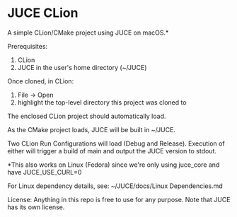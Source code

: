 # JUCE CLion

A simple CLion/CMake project using JUCE on macOS.*

Prerequisites:
1. CLion
2. JUCE in the user's home directory (~/JUCE)

Once cloned, in CLion:
1. File -> Open
2. highlight the top-level directory this project was cloned to

The enclosed CLion project should automatically load.

As the CMake project loads, JUCE will be built in ~/JUCE.

Two CLion Run Configurations will load (Debug and Release). Execution of either will trigger a build of main and output the JUCE version to stdout.

*This also works on Linux (Fedora) since we're only using juce_core and have JUCE_USE_CURL=0

For Linux dependency details, see: ~/JUCE/docs/Linux Dependencies.md

License: Anything in this repo is free to use for any purpose. Note that JUCE has its own license.
